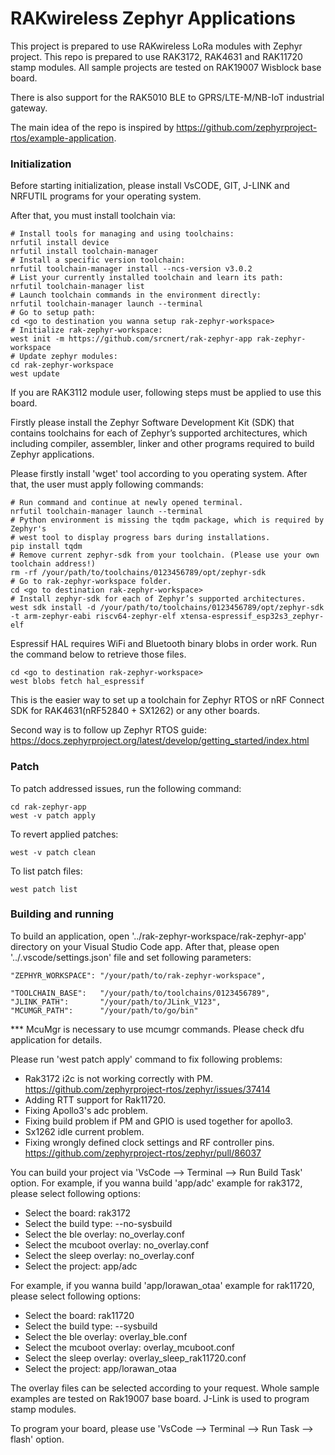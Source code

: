 RAKwireless Zephyr Applications
===

This project is prepared to use RAKwireless LoRa modules with Zephyr project. This repo is prepared to use RAK3172, RAK4631 and RAK11720 stamp modules. All sample projects are tested on RAK19007 Wisblock base board.

There is also support for the RAK5010 BLE to GPRS/LTE-M/NB-IoT industrial gateway.

The main idea of the repo is inspired by https://github.com/zephyrproject-rtos/example-application.

### Initialization
Before starting initialization, please install VsCODE, GIT, J-LINK and NRFUTIL programs for your operating system.

After that, you must install toolchain via:

```shell
# Install tools for managing and using toolchains:
nrfutil install device
nrfutil install toolchain-manager
# Install a specific version toolchain:
nrfutil toolchain-manager install --ncs-version v3.0.2
# List your currently installed toolchain and learn its path:
nrfutil toolchain-manager list
# Launch toolchain commands in the environment directly:
nrfutil toolchain-manager launch --terminal
# Go to setup path:
cd <go to destination you wanna setup rak-zephyr-workspace>
# Initialize rak-zephyr-workspace:
west init -m https://github.com/srcnert/rak-zephyr-app rak-zephyr-workspace
# Update zephyr modules:
cd rak-zephyr-workspace
west update
```

If you are RAK3112 module user, following steps must be applied to use this board.

Firstly please install the Zephyr Software Development Kit (SDK) that contains toolchains
for each of Zephyr’s supported architectures, which including compiler, assembler,
linker and other programs required to build Zephyr applications.

Please firstly install 'wget' tool according to you operating system. After that, the user
must apply following commands:

```shell
# Run command and continue at newly opened terminal.
nrfutil toolchain-manager launch --terminal
# Python environment is missing the tqdm package, which is required by Zephyr's
# west tool to display progress bars during installations.
pip install tqdm
# Remove current zephyr-sdk from your toolchain. (Please use your own toolchain address!)
rm -rf /your/path/to/toolchains/0123456789/opt/zephyr-sdk
# Go to rak-zephyr-workspace folder.
cd <go to destination rak-zephyr-workspace>
# Install zephyr-sdk for each of Zephyr’s supported architectures.
west sdk install -d /your/path/to/toolchains/0123456789/opt/zephyr-sdk -t arm-zephyr-eabi riscv64-zephyr-elf xtensa-espressif_esp32s3_zephyr-elf
```

Espressif HAL requires WiFi and Bluetooth binary blobs in order work. Run
the command below to retrieve those files.

```shell
cd <go to destination rak-zephyr-workspace>
west blobs fetch hal_espressif
```

This is the easier way to set up a toolchain for Zephyr RTOS or nRF Connect SDK for RAK4631(nRF52840 + SX1262) or any other boards.

Second way is to follow up Zephyr RTOS guide:
https://docs.zephyrproject.org/latest/develop/getting_started/index.html

### Patch
To patch addressed issues, run the following command:

```shell
cd rak-zephyr-app
west -v patch apply
```

To revert applied patches:

```shell
west -v patch clean
```

To list patch files:

```shell
west patch list
```

### Building and running
To build an application, open '../rak-zephyr-workspace/rak-zephyr-app' directory on your Visual Studio Code app. After that, please open '../.vscode/settings.json' file and set following parameters:

```shell
"ZEPHYR_WORKSPACE": "/your/path/to/rak-zephyr-workspace",

"TOOLCHAIN_BASE":   "/your/path/to/toolchains/0123456789",
"JLINK_PATH":       "/your/path/to/JLink_V123",
"MCUMGR_PATH":      "/your/path/to/go/bin"
```

*** McuMgr is necessary to use mcumgr commands. Please check dfu application for details.

Please run 'west patch apply' command to fix following problems:
- Rak3172 i2c is not working correctly with PM. https://github.com/zephyrproject-rtos/zephyr/issues/37414
- Adding RTT support for Rak11720.
- Fixing Apollo3's adc problem.
- Fixing build problem if PM and GPIO is used together for apollo3.
- Sx1262 idle current problem.
- Fixing wrongly defined clock settings and RF controller pins. https://github.com/zephyrproject-rtos/zephyr/pull/86037

You can build your project via 'VsCode --> Terminal --> Run Build Task' option.
For example, if you wanna build 'app/adc' example for rak3172, please select following options:
- Select the board: rak3172
- Select the build type: --no-sysbuild
- Select the ble overlay: no_overlay.conf
- Select the mcuboot overlay: no_overlay.conf
- Select the sleep overlay: no_overlay.conf
- Select the project: app/adc

For example, if you wanna build 'app/lorawan_otaa' example for rak11720, please select following options:
- Select the board: rak11720
- Select the build type: --sysbuild
- Select the ble overlay: overlay_ble.conf
- Select the mcuboot overlay: overlay_mcuboot.conf
- Select the sleep overlay: overlay_sleep_rak11720.conf
- Select the project: app/lorawan_otaa

The overlay files can be selected according to your request. Whole sample examples are tested on Rak19007 base board. J-Link is used to program stamp modules.

To program your board, please use 'VsCode --> Terminal --> Run Task --> flash' option.
